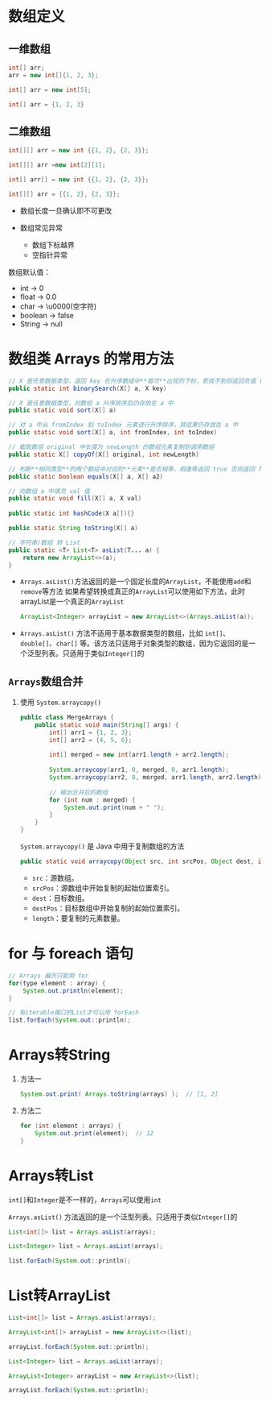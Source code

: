 # 数组定义

## 一维数组

```java
int[] arr;
arr = new int[]{1, 2, 3};

int[] arr = new int[5];

int[] arr = {1, 2, 3}
```

## 二维数组

```java
int[][] arr = new int {{1, 2}, {2, 3}};

int[][] arr =new int[2][1];

int[] arr[] = new int {{1, 2}, {2, 3}};

int[][] arr = {{1, 2}, {2, 3}};
```

- 数组长度一旦确认即不可更改

- 数组常见异常
  - 数组下标越界
  - 空指针异常

数组默认值：

- int -> 0
- float -> 0.0
- char -> \u0000(空字符)
- boolean -> false
- String -> null



# 数组类 Arrays 的常用方法

```java
// X 是任意数据类型，返回 key 在升序数组中**首次**出现的下标，若找不到则返回负值（二分查找法）
public static int binarySearch(X[] a, X key)

// X 是任意数据类型，对数组 a 升序排序后仍存放在 a 中
public static void sort(X[] a)

// 对 a 中从 fromIndex 到 toIndex 元素进行升序排序，其结果仍存放在 a 中  
public static void sort(X[] a, int fromIndex, int toIndex)

// 截取数组 original 中长度为 newLength 的数组元素复制到调用数组
public static X[] copyOf(X[] original, int newLength)

// 判断**相同类型**的两个数组中对应的**元素**是否相等，相逢等返回 true 否则返回 false  
public static boolean equals(X[] a, X[] a2)

// 向数组 a 中填充 val 值
public static void fill(X[] a, X val)
    
public static int hashCode(X a[]){}

public static String toString(X[] a)

// 字符串/数组 转 List
public static <T> List<T> asList(T... a) {
    return new ArrayList<>(a);
}
```

- `Arrays.asList()`方法返回的是一个固定长度的`ArrayList`，不能使用`add`和`remove`等方法
  如果希望转换成真正的`ArrayList`可以使用如下方法，此时arrayList是一个真正的`ArrayList`

  ```java
  ArrayList<Integer> arrayList = new ArrayList<>(Arrays.asList(a));
  ```

- `Arrays.asList()` 方法不适用于基本数据类型的数组，比如 `int[]`、`double[]`、`char[]` 等。该方法只适用于对象类型的数组，因为它返回的是一个泛型列表。只适用于类似`Integer[]`的



## `Arrays`数组合并

1. 使用 `System.arraycopy()`

   ```java
   public class MergeArrays {
       public static void main(String[] args) {
           int[] arr1 = {1, 2, 3};
           int[] arr2 = {4, 5, 6};
           
           int[] merged = new int[arr1.length + arr2.length];
           
           System.arraycopy(arr1, 0, merged, 0, arr1.length);
           System.arraycopy(arr2, 0, merged, arr1.length, arr2.length);
           
           // 输出合并后的数组
           for (int num : merged) {
               System.out.print(num + " ");
           }
       }
   }
   ```

   `System.arraycopy()` 是 Java 中用于复制数组的方法

   ```java
   public static void arraycopy(Object src, int srcPos, Object dest, int destPos, int length)
   ```

   - `src`：源数组。
   - `srcPos`：源数组中开始复制的起始位置索引。
   - `dest`：目标数组。
   - `destPos`：目标数组中开始复制的起始位置索引。
   - `length`：要复制的元素数量。



# for 与 foreach 语句

```java
// Arrays 遍历只能用 for
for(type element : array) {
    System.out.println(element);
}

// 有iterable接口的List才可以用 forEach
list.forEach(System.out::println);
```

# Arrays转String

1. 方法一

   ```java
   System.out.print( Arrays.toString(arrays) );  // [1, 2]
   ```

2. 方法二

   ```java
   for (int element : arrays) {
       System.out.print(element);  // 12
   }
   ```



# Arrays转List

`int[]`和`Integer`是不一样的，`Arrays`可以使用`int`

`Arrays.asList()` 方法返回的是一个泛型列表。只适用于类似`Integer[]`的

```java
List<int[]> list = Arrays.asList(arrays);

List<Integer> list = Arrays.asList(arrays);

list.forEach(System.out::println);
```



# List转ArrayList

```java
List<int[]> list = Arrays.asList(arrays);

ArrayList<int[]> arrayList = new ArrayList<>(list);

arrayList.forEach(System.out::println);
```

```java
List<Integer> list = Arrays.asList(arrays);

ArrayList<Integer> arrayList = new ArrayList<>(list);

arrayList.forEach(System.out::println);
```

